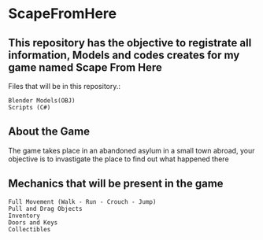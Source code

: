 # ScapeFromHere
## This repository has the objective to registrate all information, Models and codes creates for my game named Scape From Here
Files that will be in this repository.:

```
Blender Models(OBJ) 
Scripts (C#)
```
## About the Game
The game takes place in an abandoned asylum in a small town abroad, your objective is to invastigate the place to find out what happened there

## Mechanics that will be present in the game
```
Full Movement (Walk - Run - Crouch - Jump)
Pull and Drag Objects
Inventory
Doors and Keys
Collectibles
```
